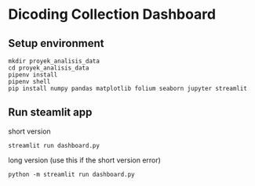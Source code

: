 # Dicoding Collection Dashboard

## Setup environment
```
mkdir proyek_analisis_data
cd proyek_analisis_data
pipenv install
pipenv shell
pip install numpy pandas matplotlib folium seaborn jupyter streamlit
```

## Run steamlit app
short version
```
streamlit run dashboard.py
```
long version (use this if the short version error)
```
python -m streamlit run dashboard.py
```
